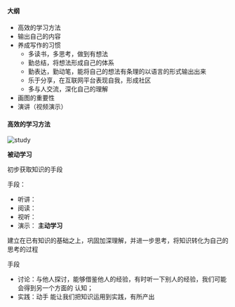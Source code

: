 #### 大纲

- 高效的学习方法
- 输出自己的内容
- 养成写作的习惯
  - 多读书，多思考，做到有想法
  - 勤总结，将想法形成自己的体系
  - 勤表达，勤动笔，能将自己的想法有条理的以语言的形式输出出来
  - 乐于分享，在互联网平台表现自我，形成社区
  - 多与人交流，深化自己的理解
- 画图的重要性
- 演讲（视频演示）

#### 高效的学习方法

![study](https://muyids.oss-cn-beijing.aliyuncs.com/study.png)

**被动学习**

初步获取知识的手段

手段：

- 听讲：
- 阅读：
- 视听：
- 演示：
  **主动学习**

建立在已有知识的基础之上，巩固加深理解，并进一步思考，将知识转化为自己的思考的过程

手段

- 讨论：与他人探讨，能够借鉴他人的经验，有时听一下别人的经验，我们可能会得到另一个方面的 认知；
- 实践：动手 能让我们把知识运用到实践，有所产出
